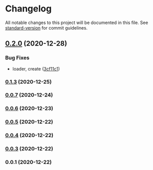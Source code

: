 # Changelog

All notable changes to this project will be documented in this file. See [standard-version](https://github.com/conventional-changelog/standard-version) for commit guidelines.

## [0.2.0](https://github.com/kinescope/react-kinescope-player/compare/v0.1.3...v0.2.0) (2020-12-28)


### Bug Fixes

* loader, create ([3cf11c1](https://github.com/kinescope/react-kinescope-player/commit/3cf11c1414a2080e7917b9e7a1e5269072cd9f27))

### [0.1.3](https://github.com/kinescope/react-kinescope-player/compare/v0.1.2...v0.1.3) (2020-12-25)

### [0.0.7](https://github.com/kinescope/react-kinescope-player/compare/v0.0.6...v0.0.7) (2020-12-24)

### [0.0.6](https://github.com/kinescope/react-kinescope-player/compare/v0.0.5...v0.0.6) (2020-12-23)

### [0.0.5](https://github.com/kinescope/react-kinescope-player/compare/v0.0.4...v0.0.5) (2020-12-22)

### [0.0.4](https://github.com/kinescope/react-kinescope-player/compare/v0.0.3...v0.0.4) (2020-12-22)

### [0.0.3](https://github.com/kinescope/react-kinescope-player/compare/v0.0.1...v0.0.3) (2020-12-22)

### 0.0.1 (2020-12-22)
